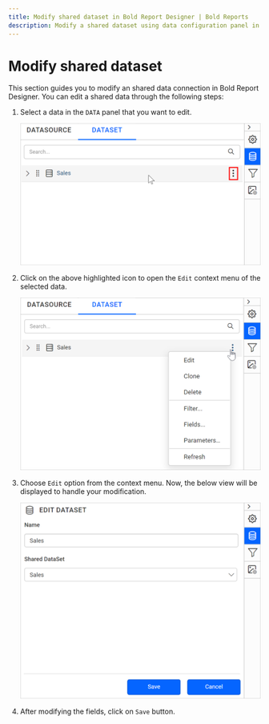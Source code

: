 ```yaml
---
title: Modify shared dataset in Bold Report Designer | Bold Reports
description: Modify a shared dataset using data configuration panel in the Bold Report Designer, to change the data feed for the RDL reports.
---
```


# Modify shared dataset

This section guides you to modify an shared data connection in Bold Report Designer. You can edit a shared data through the following steps:

1. Select a data in the `DATA` panel that you want to edit.

   ![Data item menu icon](/static/assets/on-premise/images/report-designer/manage-data/dataset/data-item-menu-icon.png '#width=385px')

2. Click on the above highlighted icon to open the `Edit` context menu of the selected data.

   ![Data panel context menu](/static/assets/on-premise/images/report-designer/manage-data/dataset/data-panel-context-menu.png '#width=385px')

3. Choose `Edit` option from the context menu. Now, the below view will be displayed to handle your modification.

   ![Query designer edit view](/static/assets/on-premise/images/report-designer/manage-data/dataset/edit-shared-data-panel.png '#width=385px')

4. After modifying the fields, click on `Save` button.